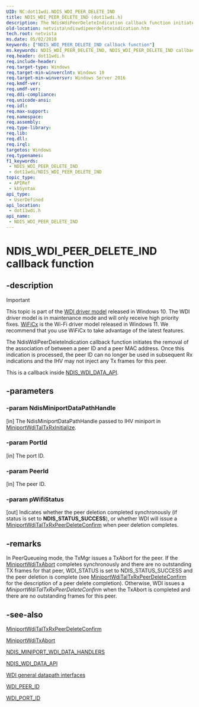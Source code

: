 ```yaml
---
UID: NC:dot11wdi.NDIS_WDI_PEER_DELETE_IND
title: NDIS_WDI_PEER_DELETE_IND (dot11wdi.h)
description: The NdisWdiPeerDeleteIndication callback function initiates the removal of the association of between a peer ID and a peer MAC address.
old-location: netvista\ndiswdipeerdeleteindication.htm
tech.root: netvista
ms.date: 05/02/2018
keywords: ["NDIS_WDI_PEER_DELETE_IND callback function"]
ms.keywords: NDIS_WDI_PEER_DELETE_IND, NDIS_WDI_PEER_DELETE_IND callback, NdisWdiPeerDeleteIndication, NdisWdiPeerDeleteIndication callback function [Network Drivers Starting with Windows Vista], dot11wdi/NdisWdiPeerDeleteIndication, netvista.ndiswdipeerdeleteindication
req.header: dot11wdi.h
req.include-header: 
req.target-type: Windows
req.target-min-winverclnt: Windows 10
req.target-min-winversvr: Windows Server 2016
req.kmdf-ver: 
req.umdf-ver: 
req.ddi-compliance: 
req.unicode-ansi: 
req.idl: 
req.max-support: 
req.namespace: 
req.assembly: 
req.type-library: 
req.lib: 
req.dll: 
req.irql: 
targetos: Windows
req.typenames: 
f1_keywords:
 - NDIS_WDI_PEER_DELETE_IND
 - dot11wdi/NDIS_WDI_PEER_DELETE_IND
topic_type:
 - APIRef
 - kbSyntax
api_type:
 - UserDefined
api_location:
 - dot11wdi.h
api_name:
 - NDIS_WDI_PEER_DELETE_IND
---
```


# NDIS_WDI_PEER_DELETE_IND callback function


## -description

> [!IMPORTANT]
> This topic is part of the [WDI driver model](/windows-hardware/drivers/network/wdi-miniport-driver-design-guide.md) released in Windows 10. The WDI driver model is in maintenance mode and will only receive high priority fixes. [WiFiCx](/windows-hardware/drivers/netcx/wifi-wdf-class-extension-wificx.md) is the Wi-Fi driver model released in Windows 11. We recommend that you use WiFiCx to take advantage of the latest  features.

The 
  NdisWdiPeerDeleteIndication callback function initiates the removal of the association of between a peer ID and a peer MAC address. Once this indication is processed, the peer ID can no longer be used  in subsequent Rx indications and the IHV may not inject any Tx frames for this peer.

This is a callback inside <a href="/windows-hardware/drivers/ddi/dot11wdi/ns-dot11wdi-_ndis_wdi_data_api">NDIS_WDI_DATA_API</a>.

## -parameters

### -param NdisMiniportDataPathHandle 

[in]
The NdisMiniportDataPathHandle passed to IHV miniport in <a href="/windows-hardware/drivers/ddi/dot11wdi/nc-dot11wdi-miniport_wdi_tal_txrx_initialize">MiniportWdiTalTxRxInitialize</a>.

### -param PortId 

[in]
The port ID.

### -param PeerId 

[in]
The peer ID.

### -param pWifiStatus 

[out]
Indicates whether the peer deletion completed synchronously (if status is set to <b>NDIS_STATUS_SUCCESS</b>), or whether WDI will issue a <a href="/windows-hardware/drivers/ddi/dot11wdi/nc-dot11wdi-miniport_wdi_tal_txrx_peer_delete_confirm">MiniportWdiTalTxRxPeerDeleteConfirm</a> when peer deletion completes.

## -remarks

In PeerQueueing mode, the TxMgr issues a TxAbort for the peer.  If the <a href="/windows-hardware/drivers/ddi/dot11wdi/nc-dot11wdi-miniport_wdi_tx_abort">MiniportWdiTxAbort</a> completes synchronously and there are no outstanding TX frames for that peer, WDI_STATUS is set to NDIS_STATUS_SUCCESS and the peer deletion is complete (see <a href="/windows-hardware/drivers/ddi/dot11wdi/nc-dot11wdi-miniport_wdi_tal_txrx_peer_delete_confirm">MiniportWdiTalTxRxPeerDeleteConfirm</a> for  the description of a peer delete completion).  Otherwise, WDI issues a <i>MiniportWdiTalTxRxPeerDeleteConfirm</i> when the TxAbort is completed and there are no outstanding frames for this peer.

## -see-also

<a href="/windows-hardware/drivers/ddi/dot11wdi/nc-dot11wdi-miniport_wdi_tal_txrx_peer_delete_confirm">MiniportWdiTalTxRxPeerDeleteConfirm</a>



<a href="/windows-hardware/drivers/ddi/dot11wdi/nc-dot11wdi-miniport_wdi_tx_abort">MiniportWdiTxAbort</a>



<a href="/windows-hardware/drivers/ddi/dot11wdi/ns-dot11wdi-_ndis_miniport_wdi_data_handlers">NDIS_MINIPORT_WDI_DATA_HANDLERS</a>



<a href="/windows-hardware/drivers/ddi/dot11wdi/ns-dot11wdi-_ndis_wdi_data_api">NDIS_WDI_DATA_API</a>



<a href="/windows-hardware/drivers/network/wdi-general-datapath-interfaces">WDI general datapath interfaces</a>



<a href="/windows-hardware/drivers/network/wdi-peer-id">WDI_PEER_ID</a>



<a href="/windows-hardware/drivers/network/wdi-port-id">WDI_PORT_ID</a>

